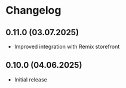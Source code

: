# Changelog

## 0.11.0 (03.07.2025)

- Improved integration with Remix storefront

## 0.10.0 (04.06.2025)

- Initial release
